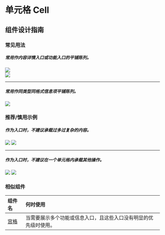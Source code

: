 # 单元格 Cell

## 组件设计指南

### 常见用法

##### 常用作内容详情入口或功能入口的平铺陈列。

<div class="legend">
  <div class="item">
    <img src="https://oteam-tdesign-1258344706.cos.ap-guangzhou.myqcloud.com/site/design/mobile-guide/Cell%201-1.png" />
  </div>

  <div class="item">
    <img src="https://oteam-tdesign-1258344706.cos.ap-guangzhou.myqcloud.com/site/design/mobile-guide/Cell%201-2.png" />
  </div>
</div>

<hr />

##### 常用作同类型同格式信息项平铺陈列。

<div class="item">
    <img src="https://oteam-tdesign-1258344706.cos.ap-guangzhou.myqcloud.com/site/design/mobile-guide/Cell%202.png" />
  </div>


### 推荐/慎用示例

##### 作为入口时，不建议承载过多过复杂的内容。

<div class="item">
  <img src="https://oteam-tdesign-1258344706.cos.ap-guangzhou.myqcloud.com/site/design/mobile-guide/Cell%203.png" />
  <img class="tag" src="https://oteam-tdesign-1258344706.cos.ap-guangzhou.myqcloud.com/site/doc/bad.png" />
</div>

<hr />

##### 作为入口时，不建议在一个单元格内承载其他操作。
<div class="item">
  <img src="https://oteam-tdesign-1258344706.cos.ap-guangzhou.myqcloud.com/site/design/mobile-guide/Cell%204.png" />
  <img class="tag" src="https://oteam-tdesign-1258344706.cos.ap-guangzhou.myqcloud.com/site/doc/bad.png" />
</div>



### 相似组件

| 组件名 | 何时使用                             |
| :----- | :----------------------------------- |
| [宫格](./grid) | 当需要展示多个功能或信息入口，且这些入口没有明显的优先级时使用。|
